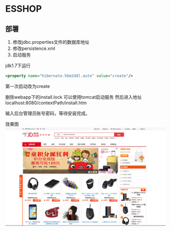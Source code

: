 # ESSHOP

## 部署

1. 修改jdbc.properties文件的数据库地址
2. 修改persistence.xml 
3. 启动服务

jdk1.7下运行

```xml
<property name="hibernate.hbm2ddl.auto" value="create"/>
```
第一次启动改为create

删除webapp下的install.lock
可以使用tomcat启动服务
然后进入地址localhost:8080/contextPath/install.htm

输入后台管理员账号密码，等待安装完成。

效果图
![image](./images/20191109121825.png)




